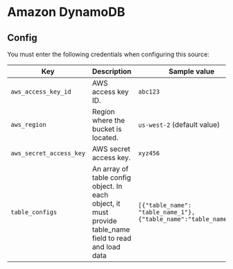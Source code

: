 # Amazon DynamoDB

## Config

You must enter the following credentials when configuring this source:

| Key | Description | Sample value
| --- | --- | --- |
| `aws_access_key_id` | AWS access key ID. | `abc123` |
| `aws_region` | Region where the bucket is located. | `us-west-2` (default value) |
| `aws_secret_access_key` | AWS secret access key. | `xyz456` |
| `table_configs` | An array of table config object. In each object, it must provide table_name field to read   and load data | `[{"table_name": "table_name_1"},{"table_name":"table_name_2"}]` |

<br />
